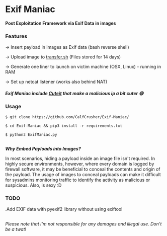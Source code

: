 # Exif Maniac

**Post Exploitation Framework via Exif Data in images**

### Features

-> Insert payload in images as Exif data (bash reverse shell)

-> Upload image to <a href="https://transfer.sh">transfer.sh</a> (Files stored for 14 days)

-> Generate one liner to launch on victim machine (OSX, Linux) - running in RAM

-> Set up netcat listener (works also behind NAT)

##### Exif Maniac include <a href="https://github.com/D4Vinci/Cuteit">Cuteit</a> that make a malicious ip a bit cuter 😄

### Usage

`$ git clone https://github.com/CalfCrusher/Exif-Maniac/`

`$ cd Exif-Maniac && pip3 install -r requirements.txt`

`$ python3 ExifManiac.py`
 

## 
***Why Embed Payloads into Images?***

In most scenarios, hiding a payload inside an image file isn't required. In highly secure environments, however, where every domain is logged by firewall software, it may be beneficial to conceal the contents and origin of the payload. The usage of images to conceal payloads can make it difficult for sysadmins monitoring traffic to identify the activity as malicious or suspicious. Also, is sexy :D

### TODO

.Add EXIF data with pyexif2 library without using exiftool

##

*Please note that i'm not responsible for any damages and illegal use. Don't be a twat!*
